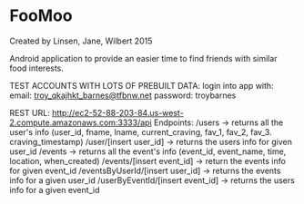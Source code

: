 # FooMoo
Created by Linsen, Jane, Wilbert 2015

Android application to provide an easier time to find friends with similar food interests.

TEST ACCOUNTS WITH LOTS OF PREBUILT DATA:
login into app with:
email: troy_qkajhkt_barnes@tfbnw.net
password: troybarnes

REST URL: http://ec2-52-88-203-84.us-west-2.compute.amazonaws.com:3333/api
Endpoints:
/users -> returns all the user's info (user_id, fname, lname, current_craving, fav_1, fav_2, fav_3. craving_timestamp)
/user/[insert user_id] -> returns the users info for given user_id
/events -> returns all the event's info (event_id, event_name, time, location, when_created)
/events/[insert event_id] -> return the events info for given event_id
/eventsByUserId/[insert user_id] -> returns the events info for a given user_id
/userByEventId/[insert event_id] -> returns the users info for a given event_id
